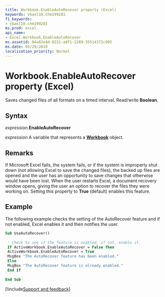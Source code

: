 ```yaml
---
title: Workbook.EnableAutoRecover property (Excel)
keywords: vbaxl10.chm199201
f1_keywords:
- vbaxl10.chm199201
ms.prod: excel
api_name:
- Excel.Workbook.EnableAutoRecover
ms.assetid: 04a82e4d-0231-adf1-1289-35514372c995
ms.date: 05/29/2019
localization_priority: Normal
---
```



# Workbook.EnableAutoRecover property (Excel)

Saves changed files of all formats on a timed interval. Read/write **Boolean**.


## Syntax

_expression_.**EnableAutoRecover**

_expression_ A variable that represents a **[Workbook](Excel.Workbook.md)** object.


## Remarks

If Microsoft Excel fails, the system fails, or if the system is improperly shut down (not allowing Excel to save the changed files), the backed up files are opened and the user has an opportunity to save changes that otherwise would have been lost. When the user restarts Excel, a document recovery window opens, giving the user an option to recover the files they were working on. Setting this property to **True** (default) enables this feature.


## Example

The following example checks the setting of the AutoRecover feature and if not enabled, Excel enables it and then notifies the user.

```vb
Sub UseAutoRecover() 
 
 ' Check to see if the feature is enabled, if not, enable it. 
 If ActiveWorkbook.EnableAutoRecover = False Then 
 ActiveWorkbook.EnableAutoRecover = True 
 MsgBox "The AutoRecover feature has been enabled." 
 Else 
 MsgBox "The AutoRecover feature is already enabled." 
 End If 
 
End Sub
```




[!include[Support and feedback](~/includes/feedback-boilerplate.md)]